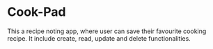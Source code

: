# Cook-Pad
This a recipe noting app, where user can save their favourite cooking recipe. It include create, read, update and delete functionalities.
